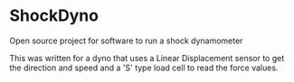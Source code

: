 # ShockDyno
Open source project for software to run a shock dynamometer

This was written for a dyno that uses a Linear Displacement sensor to get the direction and speed and a 'S' type load cell to read the force values. 
